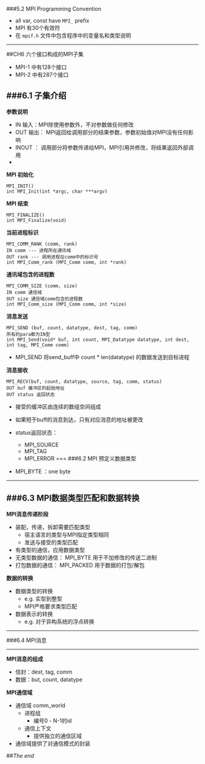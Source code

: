 ###5.2 MPI Programming Convention

* all var, const have `MPI_` prefix
* MPI 有30个有效符
* 在 `mpif.h` 文件中包含程序中的变量名和类型说明

---

##CH6 六个接口构成的MPI子集

* MPI-1 中有128个接口
* MPI-2 中有287个接口


###6.1 子集介绍
---
**参数说明**

* IN 输入：MPI除使用参数外，不对参数做任何修改
* OUT 输出： MPI返回给调用部分的结果参数，参数初始值对MPI没有任何影响
* INOUT	： 调用部分将参数传递给MPI，MPI引用并修改，将结果返回外部调用
* 

**MPI 初始化**

	MPI_INIT()
	int MPI_Init(int *argc, char ***argv)
	
**MPI 结束**

	MPI_FINALIZE()
	int MPI_Finalize(void)
	
**当前进程标识**

	MPI_COMM_RANK (comm, rank)
	IN comm --- 进程所在通讯域
	OUT rank --- 调用进程在comm中的标识号
	int MPI_Comm_rank (MPI_Comm comm, int *rank)
	
**通讯域包含的进程数**

	MPI_COMM_SIZE (comm, size)
	IN comm 通信域
	OUT size 通信域comm包含的进程数
	int MPI_Comm_size (MPI_Comm comm, int *size)
	
**消息发送**
		
	MPI_SEND (buf, count, datatype, dest, tag, comm)
	所有的para都为IN型
	int MPI_Send(void* buf, int count, MPI_Datatype datatype, int dest, int tag, MPI_Comm comm)
	
* MPI_SEND 将send_buff中 count * len(datatype) 的数据发送到目标进程

**消息接收**

	MPI_RECV(buf, count, datatype, source, tag, comm, status)
	OUT buf 缓冲区的起始地址
	OUT status 返回状态
	
* 接受的缓冲区由连续的数组空间组成
* 如果短于buff的消息到达，只有对应消息的地址被更改
* status返回状态：
	* MPI_SOURCE
    * MPI_TAG
    * MPI_ERROR
===
###6.2 MPI 预定义数据类型

* MPI_BYTE ：one byte

---

###6.3 MPI数据类型匹配和数据转换
---
**MPI消息传递阶段**

* 装配，传递，拆卸需要匹配类型
	* 宿主语言的类型与MPI指定类型相同
	* 发送与接受的类型匹配
* 有类型的通信，应用数据类型
* 无类型数据的通信： MPI_BYTE 用于不加修改的传送二进制
* 打包数据的通信： MPI_PACKED 用于数据的打包/解包

**数据的转换**

* 数据类型的转换
	* e.g. 实型到整型
	* MPI严格要求类型匹配
* 数据表示的转换
	* e.g. 对于异构系统的浮点转换

---

###6.4 MPI消息

---

**MPI消息的组成**

* 信封：dest, tag, comm
* 数据：but, count, datatype

**MPI通信域**

* 通信域 comm_world
	* 进程组
		* 编号0 - N-1的id
	* 通信上下文
		* 提供独立的通信区域
* 通信域提供了对通信模式的封装


##*The end*

	


